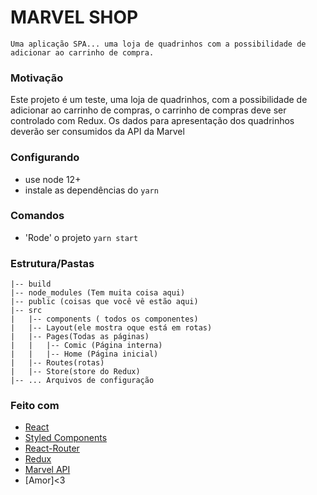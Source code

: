 # MARVEL SHOP 

`Uma aplicação SPA... uma loja de quadrinhos com a possibilidade de adicionar ao carrinho de compra.`

### Motivação

Este projeto é um teste, uma loja de quadrinhos, com a possibilidade de adicionar ao carrinho de compras, o carrinho de compras deve ser controlado com Redux. Os dados para apresentação dos quadrinhos deverão ser consumidos da API da Marvel

### Configurando
  - use node 12+
  - instale as dependências do `yarn`

### Comandos
  - 'Rode' o projeto `yarn start`

### Estrutura/Pastas

```
|-- build
|-- node_modules (Tem muita coisa aqui)
|-- public (coisas que você vê estão aqui)
|-- src
|   |-- components ( todos os componentes)
|   |-- Layout(ele mostra oque está em rotas)
|   |-- Pages(Todas as páginas)
|   |   |-- Comic (Página interna)
|   |   |-- Home (Página inicial)
|   |-- Routes(rotas)
|   |-- Store(store do Redux)
|-- ... Arquivos de configuração
```

### Feito com
  - [React](https://reactjs.org/)
  - [Styled Components](https://www.styled-components.com/)
  - [React-Router](https://reacttraining.com/react-router/web/guides/quick-start)
  - [Redux](https://react-redux.js.org/)
  - [Marvel API](https://developer.marvel.com/)
  - [Amor]<3

